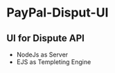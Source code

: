 # PayPal-Disput-UI

## UI for Dispute API
<ul>
  <li>NodeJs as Server</li>
  <li>EJS as Templeting Engine</li>
 </ul>
  
